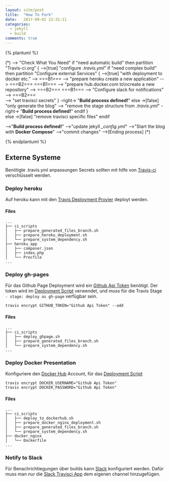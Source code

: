 ```yaml
---
layout: site/post
title:  "How To Fork"
date:   2017-09-02 12:31:11
categories:
  - jekyll
  - build
comments: true
---
```



{% plantuml %}

(*) --> "Check What You Need"
if "need automatic build" then
  partition "Travis-ci.org" {
    -->[true] "configure <i>.travis.yml</i>"
      if "need complex build" then
        partition "Configure external Services" {
        -->[true] "with deployment to docker etc."
        --> ===B1===
        --> "prepare heroku create a new application"
        --> ===B2===
        ===B1=== --> "prepare hub.docker.com to\ncreate a new repository"
        --> ===B2===
        ===B1=== --> "Configure slack for notifications"
        --> ===B2===            
        --> "set travisci secrets"
        }
        -right-> "<b>Build process defined!</b>"
      else
        ->[false] "only generate the blog"
        --> "remove the stage structure from <i>.travis.yml</i>"
        -right-> "<b>Build process defined!</b>"
      endif
  }    
else
  ->[false] "remove travisci specific files"
endif

-->"<b>Build process defined!</b>"
-->"update jekyll <i>_config.yml</i>"
-->"Start the blog with <b>Docker Compose</b>"
-->"commit changes"
-->[Ending process] (*)

{% endplantuml %}


## Externe Systeme

Benötigte .travis.yml anpassungen
Secrets sollten mit hilfe von [Travis-ci](travisci-encryption-keys) verschlüsselt werden.

### Deploy heroku

Auf heroku kann mit den [Travis Deployment Provier][travisci-deploy-heroku] deployt werden.

#### Files
```
...
├── ci_scripts
│   ├── prepare_generated_files_branch.sh
│   ├── prepare_heroku_deployment.sh
│   └── prepare_system_dependency.sh
├── heroku_app
│   ├── composer.json
│   ├── index.php
│   └── Procfile
...
```

### Deploy gh-pages

Für das Github Page Deployment wird ein [Github Api Token][github-how-to-apitoken] benötigt.
Der token wird im [Deployment Script][project-ciscript-deploy_ghpage] verwendet, und muss für die Travis Stage ```- stage: deploy as gh-page``` verfügbar sein.

```
travis encrypt GITHUB_TOKEN="Github Api Token" --add
```

#### Files
```
...
├── ci_scripts
│   ├── deploy_ghpage.sh
│   ├── prepare_generated_files_branch.sh
│   └── prepare_system_dependency.sh
...
```

### Deploy Docker Presentation

Konfiguriere den [Docker Hub][docker-hub] Account, für das [Deployment Script][project-ciscript-deploy_to_dockerhub]

```
travis encrypt DOCKER_USERNAME="Github Api Token"
travis encrypt DOCKER_PASSWORD="Github Api Token"
```

#### Files
```
...
├── ci_scripts
│   ├── deploy_to_dockerhub.sh
│   ├── prepare_docker_nginx_deployment.sh
│   ├── prepare_generated_files_branch.sh
│   └── prepare_system_dependency.sh
├── docker_nginx
│   └── Dockerfile
...
```

### Notify to Slack

 Für Benachrichtiegungen über builds kann [Slack][travisci-notifications-slack] konfiguriert werden. Dafür muss man nur die [Slack Travisci App][slack-travisci-integration] dem eigenen channel hinzugefügen.

[docker-hub]:https://hub.docker.com
[project-ciscript-deploy_ghpage]:https://github.com/nolte/jekyll-boilerplate/blob/master/ci_scripts/deploy_ghpage.sh
[project-ciscript-deploy_to_dockerhub]:https://github.com/nolte/jekyll-boilerplate/blob/master/ci_scripts/deploy_to_dockerhub.sh
[travisci-encryption-keys]:https://docs.travis-ci.com/user/encryption-keys/
[travisci-notifications-slack]:https://docs.travis-ci.com/user/notifications/#Configuring-slack-notifications
[travisci-deploy-heroku]:https://docs.travis-ci.com/user/deployment/heroku/
[slack-travisci-integration]:https://slack.com/apps/A0F81FP4N-travis-ci#panel_more_info
[github-how-to-apitoken]:https://github.com/blog/1509-personal-api-tokens
